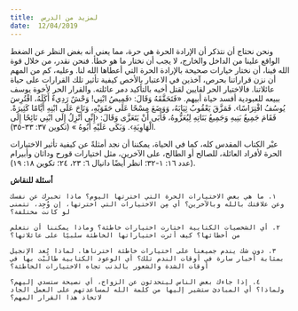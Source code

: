 ```yaml
---
title:  لمزيد من الدرس
date:  12/04/2019
---
```


ونحن نحتاج أن نتذكر أن الإرادة الحرة هي حرة، مما يعني أنه بغض النظر عن الضغط الواقع علينا من الداخل والخارج، لا يجب أن نختار ما هو خطأ. فنحن نقدر، من خلال قوة الله فينا، أن نختار خيارات صحيحة بالإرادة الحرة التي أعطاها الله لنا. وعليه، كم من المهم أن نزن قراراتنا بحرص، آخذين في الاعتبار بالأخص كيفية تأثير تلك القرارات على حياة عائلاتنا. فالاختيار الحر لقايين لقتل أخيه بالتأكيد دمر عائلته. والقرار الحر لأخوة يوسف ببيعه للعبودية أفسد حياة أبيهم. «فَتَحَقَّقَهُ وَقَالَ: ‹قَمِيصُ ابْنِي!  وَحْشٌ رَدِيءٌ أَكَلَهُ، افْتُرِسَ يُوسُفُ افْتِرَاسًا›. فَمَزَّقَ يَعْقُوبُ ثِيَابَهُ، وَوَضَعَ مِسْحًا عَلَى حَقَوَيْهِ، وَنَاحَ عَلَى ابْنِهِ أَيَّامًا كَثِيرَةً. فَقَامَ جَمِيعُ بَنِيهِ وَجَمِيعُ بَنَاتِهِ لِيُعَزُّوهُ، فَأَبَى أَنْ يَتَعَزَّى وَقَالَ: ‹إِنِّي أَنْزِلُ إِلَى ابْنِي نَائِحًا إِلَى الْهَاوِيَةِ›. وَبَكَى عَلَيْهِ أَبُوهُ » (تكوين ٣٧: ٣٣-٣٥).

عبْر الكتاب المقدس كله، كما في الحياة، يمكننا أن نجد أمثلةً عن كيفية تأثير الاختيارات الحرة لأفراد العائلة، للصالح أو الطالح، على الآخرين، مثل اختيارات قورح وداثان وأبيرام (عدد ١٦: ١-٣٢؛ انظر أيضًا دانيال ٦: ٢٣، ٢٤؛ تكوين ١٨: ١٩).

**أسئلة للنقاش**

`١. ما هي بعض الاختيارات الحرة التي اخترتها اليوم؟ ماذا تخبرك عن نفسك وعن علاقتك بالله وبالآخرين؟ أي مِن الاختيارات التي اخترتها، إن وُجِد، تتمنى لو كانت مختلفة؟`

`٢. أي الشخصيات الكتابية اختارت اختيارات خاطئة؟ وماذا يمكننا أن نتعلم من أخطائها؟ كيف أثرت اختياراتها الخاطئة سلبيًا على عائلاتها؟`

`٣. دون شك يندم جميعنا على اختيارات خاطئة اخترناها. لماذا يُعد الإنجيل بمثابة أخبار سارة في أوقات الندم تلك؟ أي الوعود الكتابية طالَبْت بها في أوقات الشدة والشعور بالذنب تجاه الاختيارات الخاطئة؟`

`٤. إذا جاءك بعض الناس ليتحدثون عن الزواج، أي نصيحة ستسدي إليهم؟ ولماذا؟ أي المبادئ ستشير إليها من كلمة الله لمساعدتهم على العمل الجاد لاتخاذ هذا القرار المهم؟`